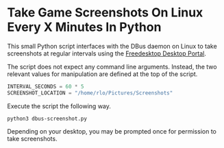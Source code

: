 Take Game Screenshots On Linux Every X Minutes In Python
========================================================

This small Python script interfaces with the DBus daemon on Linux to take screenshots at regular intervals using the [Freedesktop Desktop Portal](https://flatpak.github.io/xdg-desktop-portal/docs/api-reference.html).

The script does not expect any command line arguments.
Instead, the two relevant values for manipulation are defined at the top of the script.

```python
INTERVAL_SECONDS = 60 * 5
SCREENSHOT_LOCATION = "/home/rlo/Pictures/Screenshots"
```

Execute the script the following way.

```shell
python3 dbus-screenshot.py
```

Depending on your desktop, you may be prompted once for permission to take screenshots.